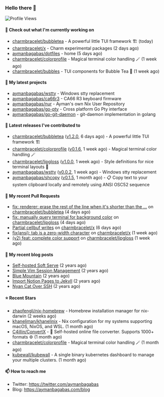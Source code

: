 ### Hello there 👋

![Profile Views](https://komarev.com/ghpvc/?username=aymanbagabas&label=PROFILE+VIEWS)

#### 👷 Check out what I'm currently working on

- [charmbracelet/bubbletea](https://github.com/charmbracelet/bubbletea) - A powerful little TUI framework 🏗 (today)
- [charmbracelet/x](https://github.com/charmbracelet/x) - Charm experimental packages (2 days ago)
- [aymanbagabas/dotfiles](https://github.com/aymanbagabas/dotfiles) - home (5 days ago)
- [charmbracelet/colorprofile](https://github.com/charmbracelet/colorprofile) - Magical terminal color handling 🪄 (1 week ago)
- [charmbracelet/bubbles](https://github.com/charmbracelet/bubbles) - TUI components for Bubble Tea 🫧 (1 week ago)

#### 🌱 My latest projects

- [aymanbagabas/wstty](https://github.com/aymanbagabas/wstty) - Windows stty replacement
- [aymanbagabas/ca66r3](https://github.com/aymanbagabas/ca66r3) - CA66 R3 keyboard firmware
- [aymanbagabas/nur](https://github.com/aymanbagabas/nur) - Ayman&#39;s own Nix User Repository
- [aymanbagabas/go-pty](https://github.com/aymanbagabas/go-pty) - Cross platform Go Pty interface
- [aymanbagabas/go-git-daemon](https://github.com/aymanbagabas/go-git-daemon) - git-daemon implementation in golang

#### 🔭 Latest releases I've contributed to

- [charmbracelet/bubbletea](https://github.com/charmbracelet/bubbletea) ([v1.2.0](https://github.com/charmbracelet/bubbletea/releases/tag/v1.2.0), 6 days ago) - A powerful little TUI framework 🏗
- [charmbracelet/colorprofile](https://github.com/charmbracelet/colorprofile) ([v0.1.6](https://github.com/charmbracelet/colorprofile/releases/tag/v0.1.6), 1 week ago) - Magical terminal color handling 🪄
- [charmbracelet/lipgloss](https://github.com/charmbracelet/lipgloss) ([v1.0.0](https://github.com/charmbracelet/lipgloss/releases/tag/v1.0.0), 1 week ago) - Style definitions for nice terminal layouts 👄
- [aymanbagabas/wstty](https://github.com/aymanbagabas/wstty) ([v0.0.2](https://github.com/aymanbagabas/wstty/releases/tag/v0.0.2), 1 week ago) - Windows stty replacement
- [aymanbagabas/shcopy](https://github.com/aymanbagabas/shcopy) ([v0.1.5](https://github.com/aymanbagabas/shcopy/releases/tag/v0.1.5), 1 month ago) - 📋 Copy text to your system clipboard locally and remotely using ANSI OSC52 sequence

#### 🔨 My recent Pull Requests

- [fix: renderer: erase the rest of the line when it&#39;s shorter than the …](https://github.com/charmbracelet/bubbletea/pull/1227) on [charmbracelet/bubbletea](https://github.com/charmbracelet/bubbletea) (4 days ago)
- [fix: manually query terminal for background color](https://github.com/charmbracelet/lipgloss/pull/429) on [charmbracelet/lipgloss](https://github.com/charmbracelet/lipgloss) (4 days ago)
- [Partial cellbuf writes](https://github.com/charmbracelet/x/pull/245) on [charmbracelet/x](https://github.com/charmbracelet/x) (6 days ago)
- [fix(ansi): tab is a zero-width character](https://github.com/charmbracelet/x/pull/238) on [charmbracelet/x](https://github.com/charmbracelet/x) (1 week ago)
- [(v2) feat: complete color support](https://github.com/charmbracelet/lipgloss/pull/420) on [charmbracelet/lipgloss](https://github.com/charmbracelet/lipgloss) (1 week ago)

#### 📜 My recent blog posts

- [Self-hosted Soft Serve](https://aymanbagabas.com/blog/2023/04/28/self-hosted-soft-serve.html) (2 years ago)
- [Simple Vim Session Management](https://aymanbagabas.com/blog/2023/04/13/simple-vim-session-management.html) (2 years ago)
- [Blue Mountain](https://aymanbagabas.com/blog/2022/06/02/blue-mountain.html) (2 years ago)
- [Import Notion Pages to Jekyll](https://aymanbagabas.com/blog/2022/03/29/import-notion-pages-to-jekyll.html) (2 years ago)
- [Nyan Cat Over SSH](https://aymanbagabas.com/blog/2022/03/25/nyan-cat-over-ssh.html) (2 years ago)

#### ⭐ Recent Stars

- [zhaofengli/nix-homebrew](https://github.com/zhaofengli/nix-homebrew) - Homebrew installation manager for nix-darwin (2 weeks ago)
- [khaneliman/khanelinix](https://github.com/khaneliman/khanelinix) - Nix configuration for my systems supporting macOS, NixOS, and WSL.  (1 month ago)
- [C4illin/ConvertX](https://github.com/C4illin/ConvertX) - 💾 Self-hosted online file converter. Supports 1000&#43; formats ⚙️ (1 month ago)
- [charmbracelet/colorprofile](https://github.com/charmbracelet/colorprofile) - Magical terminal color handling 🪄 (1 month ago)
- [kubewall/kubewall](https://github.com/kubewall/kubewall) - A single binary kubernetes dashboard to manage your multiple clusters. (1 month ago)

#### 📫 How to reach me

- Twitter: https://twitter.com/aymanbagabas
- Blog: https://aymanbagabas.com/blog
